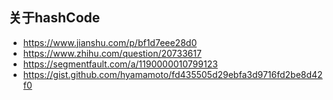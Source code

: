 ## 关于hashCode
* https://www.jianshu.com/p/bf1d7eee28d0
* https://www.zhihu.com/question/20733617
* https://segmentfault.com/a/1190000010799123
* https://gist.github.com/hyamamoto/fd435505d29ebfa3d9716fd2be8d42f0
